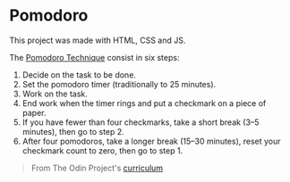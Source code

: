 # Pomodoro

This project was made with HTML, CSS and JS.

The [Pomodoro Technique](https://en.wikipedia.org/wiki/Pomodoro_Technique) consist in six steps:
1. Decide on the task to be done.
2. Set the pomodoro timer (traditionally to 25 minutes).
3. Work on the task.
4. End work when the timer rings and put a checkmark on a piece of paper.
5. If you have fewer than four checkmarks, take a short break (3–5 minutes), then go to step 2.
6. After four pomodoros, take a longer break (15–30 minutes), reset your checkmark count to zero, then go to step 1.

> From The Odin Project's [curriculum](https://www.theodinproject.com/lessons/pairing-project)